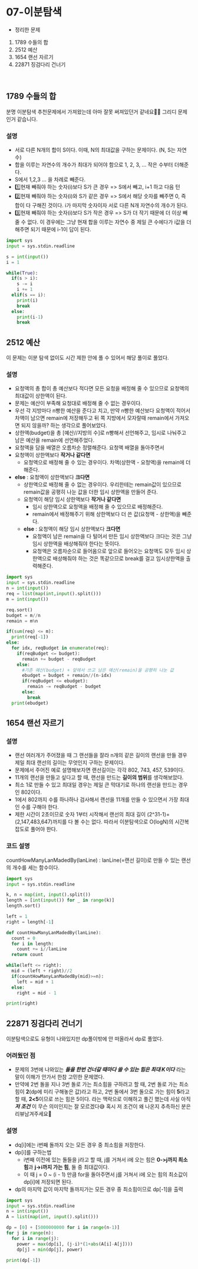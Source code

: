 # 07-이분탐색

 - 정리한 문제
 1. 1789 수들의 합
 2. 2512 예산
 3. 1654 랜선 자르기
 4. 22871 징검다리 건너기
 <br>

 ## 1789 수들의 합
분명 이분탐색 추천문제에서 가져왔는데 아마 잘못 써져있던거 같네요🙇‍♀️ 그리디 문제인거 같습니다.

 ### 설명
 - 서로 다른 N개의 합이 S이다. 이때, N의 최대값을 구하는 문제이다. (N, S는 자연수)
 - 합을 이루는 자연수의 개수가 최대가 되어야 함으로 1, 2, 3, ... 작은 수부터 더해준다.
 - S에서 1,2,3 ... 을 차례로 빼준다.
-  1️⃣현재 빼줘야 하는 숫자(i)보다 S가 큰 경우 => S에서 빼고, i+1 하고 다음 턴
- 2️⃣현재 빼줘야 하는 숫자(i)와 S가 같은 경우 => S에서 해당 숫자를 빼주면 0, 즉 합이 다 구해진 것이다. i가 마지막 숫자이자 서로 다른 N개 자연수의 개수가 된다.
- 3️⃣현재 빼줘야 하는 숫자(i)보다 S가 작은 경우 => S가 더 작기 때문에 더 이상 빼줄 수 없다. 이 경우에는 그냥 현재 합을 이루는 자연수 중 제일 큰 수에다가 i값을 더해주면 되기 때문에 i-1이 답이 된다.

```python
import sys
input = sys.stdin.readline

s = int(input())
i = 1

while(True):
  if(s > i):
    s -= i
    i += 1
  elif(s == i):
    print(i)
    break
  else:
    print(i-1)
    break
```

 ## 2512 예산

 이 문제는 이분 탐색 없이도 시간 제한 안에 풀 수 있어서 해당 풀이로 풀었다.

 ### 설명
 -  요청액의 총 합이 총 예산보다 적다면 모든 요청을 배정해 줄 수 있으므로 요청액의 최대값이 상한액이 된다.
 - 문제는 예산이 부족해 요청대로 배정해 줄 수 없는 경우이다.
 - 우선 각 지방마다 n빵한 예산을 준다고 치고, 만약 n빵한 예산보다 요청액이 적어서 차액이 남으면 remain에 저장해두고 뒤 쪽 지방에서 모자랄때 remain에서 가져오면 되지 않을까? 하는 생각으로 풀어보았다.
 - 상한액(budget)을 총 [예산//지방의 수]로 n빵해서 선언해주고, 임시로 나눠주고 남은 예산을 remain에 선언해주었다.
 - 요청액을 담을 배열은 오름차순 정렬해준다. 요청액 배열을 돌아주면서
 -  요청액이 상한액보다 **작거나 같다면**
	 - 요청액으로 배정해 줄 수 있는 경우이다. 차액(상한액 - 요청액)을 remain에 더해준다.
- **else** : 요청액이 상한액보다 **크다면**
	- 상한액으로 배정해 줄 수 없는 경우이다. 우리한테는 remain값이 있으므로 remain값을 공평히 나눈 값을 더한 임시 상한액을 만들어 준다.
	-  요청액이 해당 임시 상한액보다 **작거나 같다면**
		- 임시 상한액으로 요청액을 배정해 줄 수 있으므로 배정해준다.
		-  remain에서 배정해주기 위해 상한액보다 더 쓴 값(요청액 - 상한액)을 빼준다.
	- **else** : 요청액이 해당 임시 상한액보다 **크다면**
		- 요청액이 남은 remain을 다 털어서 만든 임시 상한액보다 크다는 것은 그냥 임시 상한액을 배상해줘야 한다는 뜻이다.
		- 요청액은 오름차순으로 들어옴으로 앞으로 들어오는 요청액도 모두 임시 상한액으로 배상해줘야 하는 것은 똑같으므로 break를 걸고 임시상한액을 출력해준다.
```python
import sys
input = sys.stdin.readline
n = int(input())
req = list(map(int,input().split()))
m = int(input())

req.sort()
budget = m//n
remain = m%n

if(sum(req) <= m):
  print(req[-1])
else:
  for idx, reqBudget in enumerate(req):
    if(reqBudget <= budget):
      remain += budget - reqBudget
    else:
      #기존 예산(budget) + 앞에서 쓰고 남은 예산(remain)을 공평히 나눈 값
      ebudget = budget + remain//(n-idx)
      if(reqBudget <= ebudget):
        remain -= reqBudget - budget
      else:
        break
  print(ebudget)     
```

## 1654 랜선 자르기

 ### 설명
-  랜선 여러개가 주어졌을 때 그 랜선들을 잘라 n개의 같은 길이의 랜선을 만들 경우 제일 최대 랜선의 길이는 무엇인지 구하는 문제이다.
-  문제에서 주어진 예로 설명해보자면 랜선길이는 각각 802, 743, 457, 539이다.
 - 11개의 랜선을 만들고 싶다고 할 때, 랜선을 만드는 **길이의 범위**를 생각해보았다.
 - 최소 1로 만들 수 있고 최대일 경우는 제일 큰 막대기로 하나의 랜선을 만드는 경우인 802이다.
 - 1에서 802까지 수를 하나하나 검사해서 랜선을 11개를 만들 수 있으면서 가장 최대인 수를 구해야 한다.
 - 제한 시간이 2초이므로 숫자 1부터 시작해서 랜선의 최대 길이 (2^31-1)= (2,147,483,647)까지를 다 볼 수는 없다. 따라서 이분탐색으로 O(logN)의 시간복잡도로 풀어야 한다.


### 코드 설명
countHowManyLanMadedBy(lanLine) : lanLine(=랜선 길이)로 만들 수 있는 랜선의 개수를 세는 함수이다.
<br>
```python
import sys
input = sys.stdin.readline

k, n = map(int, input().split())
length = [int(input()) for _ in range(k)]
length.sort()

left = 1
right = length[-1]

def countHowManyLanMadedBy(lanLine):
  count = 0
  for i in length:
    count += i//lanLine
  return count

while(left <= right):
  mid = (left + right)//2
  if(countHowManyLanMadedBy(mid)>=n):
    left = mid + 1
  else:
    right = mid - 1

print(right)          
```           


## 22871 징검다리 건너기

이분탐색으로도 유형이 나와있지만 dp풀이밖에 안 떠올라서 dp로 풀었다.

### 어려웠던 점

 - 문제의 3번에 나와있는 ***돌을 한번 건너갈 때마다 쓸 수 있는 힘은 최대  K이다*** 라는 말이 이해가 안가서 한참 고민한 문제였다.
 - 만약에 2번 돌을 지나 3번 돌로 가는 최소힘을 구하려고 할 때, 2번 돌로 가는 최소힘이 **2**(dp에 미리 구해놓은 값)라고 하고, 2번 돌에서 3번 돌으로 가는 힘이 **5**라고 할 때, **2<5**이므로 쓰는 힘은 5이다. 라는 맥락으로 이해하고 풀긴 했는데 사실 아직 ***저 조건*** 이 무슨 의미인지는 잘 모르겠다😅 혹시 저 조건이 왜 나온지 추측하신 분은 리뷰남겨주세요🙌

### 설명
- dq[i]에는 i번째 돌까지 오는 모든 경우 중 최소힘을 저장한다.
- dp[i]를 구하는법
	- i번째 이전에 있는 돌들을 j라고 할 때,  j를 거쳐서 i에 오는 힘은 **0->j까지 최소힘**과  **j->i까지 가는 힘**, 둘 중 최대값이다.
	- 이 때 j = 0 ~ (i - 1) 만큼 for을 돌아주면서 j를 거쳐서 i에 오는 힘의 최소값이 dp[i]에 저장되면 된다.
- dp의 마지막 값이 마지막 돌까지가는 모든 경우 중 최소힘이므로 dp[-1]을 출력


```python
import sys
input = sys.stdin.readline
n = int(input())
A = list(map(int, input().split()))

dp = [0] + [5000000000 for i in range(n-1)]
for j in range(n):
  for i in range(j):
    power = max(dp[i], (j-i)*(1+abs(A[i]-A[j])))
    dp[j] = min(dp[j], power)

print(dp[-1])
```
